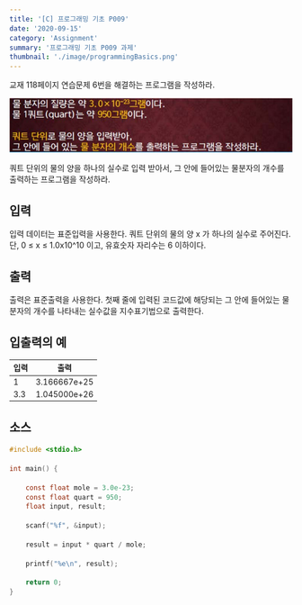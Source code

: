 ```yaml
---
title: '[C] 프로그래밍 기초 P009'
date: '2020-09-15'
category: 'Assignment'
summary: '프로그래밍 기초 P009 과제'
thumbnail: './image/programmingBasics.png'
---
```

교재 118페이지 연습문제 6번을 해결하는 프로그램을 작성하라.

![Problem](./image/pba/p009.jpg)

쿼트 단위의 물의 양을 하나의 실수로 입력 받아서, 그 안에 들어있는 물분자의 개수를 출력하는 프로그램을 작성하라.

## 입력
입력 데이터는 표준입력을 사용한다. 쿼트 단위의 물의 양 x 가 하나의 실수로 주어진다. 단, 0 ≤ x ≤ 1.0x10^10 이고, 유효숫자 자리수는 6 이하이다.

## 출력
출력은 표준출력을 사용한다. 첫째 줄에 입력된 코드값에 해당되는 그 안에 들어있는 물분자의 개수를 나타내는 실수값을 지수표기법으로 출력한다.



## 입출력의 예

|입력|출력|
|---|---|
|1|3.166667e+25|
|3.3|1.045000e+26|

## 소스

```c
#include <stdio.h>

int main() {

	const float mole = 3.0e-23;
	const float quart = 950;
	float input, result;
	
	scanf("%f", &input);
	
	result = input * quart / mole;
	
	printf("%e\n", result);
	
	return 0;
}
```